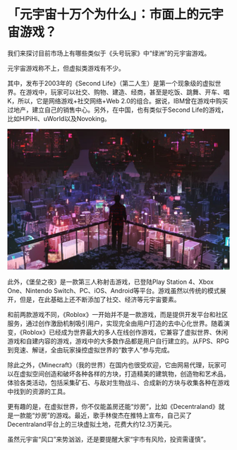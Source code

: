 # 「元宇宙十万个为什么」：市面上的元宇宙游戏？



我们来探讨目前市场上有哪些类似于《头号玩家》中“绿洲”的元宇宙游戏。

元宇宙游戏称不上，但虚拟类游戏有不少。

其中，发布于2003年的《Second Life》（第二人生）是第一个现象级的虚拟世界。在游戏中，玩家可以社交、购物、建造、经商，甚至是吃饭、跳舞、开车、唱K，所以，它是网络游戏+社交网络+Web 2.0的组合。据说，IBM曾在游戏中购买过地产，建立自己的销售中心。另外，在中国，也有类似于Second Life的游戏，比如HiPiHi、uWorld以及Novoking。

![图片](yyzz.jpg)



此外，《堡垒之夜》是一款第三人称射击游戏，已登陆Play Station 4、Xbox One、Nintendo Switch、PC、iOS、Android等平台。游戏虽然以传统的模式展开，但是，在此基础上还不断添加了社交、经济等元宇宙要素。

和前两款游戏不同，《Roblox》一开始并不是一款游戏，而是提供开发平台和社区服务，通过创作激励机制吸引用户，实现完全由用户打造的去中心化世界。随着演变，《Roblox》已经成为世界最大的多人在线创作游戏，它兼容了虚拟世界、休闲游戏和自建内容的游戏，游戏中的大多数作品都是用户自行建立的。从FPS、RPG到竞速、解谜，全由玩家操控虚拟世界的“数字人”参与完成。

除此之外，《Minecraft》（我的世界）在国内也很受欢迎，它由网易代理，玩家可以在虚拟空间创造和破坏各种各样的方块，打造精美的建筑物，创造物和艺术品，体验各类活动，包括采集矿石、与敌对生物战斗、合成新的方块与收集各种在游戏中找到的资源的工具。

更有趣的是，在虚拟世界，你不仅能盖房还能“炒房”，比如《Decentraland》就是一款能“炒房”的游戏。最近，歌手林俊杰在推特上宣布，自己买了Decentraland平台上的三块虚拟土地，花费大约12.3万美元。

虽然元宇宙“风口”来势汹汹，还是要提醒大家“宇市有风险，投资需谨慎”。
